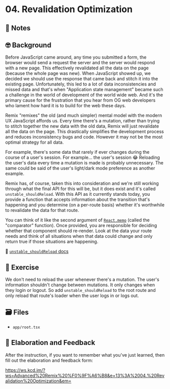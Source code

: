 # 04. Revalidation Optimization

## 📝 Notes

## 🤓 Background

Before JavaScript came around, any time you submitted a form, the browser would send a request the server and the server would respond with a new page. This effectively revalidated all the data on the page (because the whole page was new). When JavaScript showed up, we decided we should use the response that came back and stitch it into the existing page. Unfortunately, this led to a lot of data inconsistencies and missed data and that's when "Application state management" became such a challenge in the world of development of the world wide web. And it's the primary cause for the frustration that you hear from OG web developers who lament how hard it is to build for the web these days.

Remix "remixes" the old (and much simpler) mental model with the modern UX JavaScript affords us. Every time there's a mutation, rather than trying to stitch together the new data with the old data, Remix will just revalidate all the data on the page. This drastically simplifies the development process and reduces inconsistency bugs and code. However it may not be the most optimal strategy for all data.

For example, there's some data that rarely if ever changes during the course of a user's session. For example... the user's session 😂 Reloading the user's data every time a mutation is made is probably unnecessary. The same could be said of the user's light/dark mode preference as another example.

Remix has, of course, taken this into consideration and we're still working through what the final API for this will be, but it does exist and it's called `unstable_shouldReload`. With this API as it currently stands today, you provide a function that accepts information about the transition that's happening and you determine (on a per-route basis) whether it's worthwhile to revalidate the data for that route.

You can think of it like the second argument of [`React.memo`](https://reactjs.org/docs/react-api.html#reactmemo) (called the "comparator" function). Once provided, you are responsible for deciding whether that component should re-render. Look at the data your route needs and think of all situations when that data could change and only return true if those situations are happening.

📜 [`unstable_shouldReload` docs](https://remix.run/docs/en/v1/api/conventions#unstable_shouldreload)

## 💪 Exercise

We don't need to reload the user whenever there's a mutation. The user's information shouldn't change between mutations. It only changes when they login or logout. So add `unstable_shouldReload` to the root route and only reload that route's loader when the user logs in or logs out.

## 🗃 Files

- `app/root.tsx`

## 🦉 Elaboration and Feedback

After the instruction, if you want to remember what you've just learned, then
fill out the elaboration and feedback form:

https://ws.kcd.im/?ws=Advanced%20Remix%20%F0%9F%A6%B8&e=13%3A%2004.%20Revalidation%20Optimization&em=
